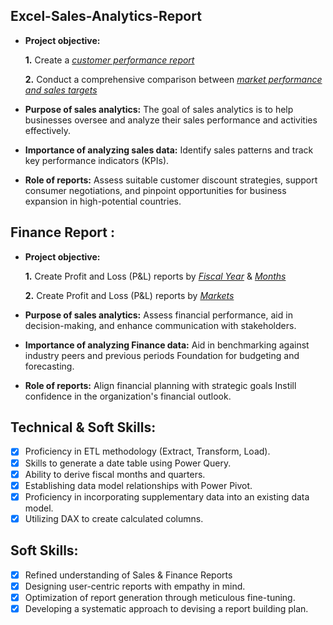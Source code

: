 ## Excel-Sales-Analytics-Report

- **Project objective:** 

    **1.** Create a _[customer performance report](https://github.com/Ash1902/Excel-Sales-Analytics/blob/main/Customer%20Performance%20Report.pdf)_ 

    **2.** Conduct a comprehensive comparison between _[market performance and sales targets](https://github.com/Ash1902/Excel-Sales-Analytics/blob/main/Market%20Performance%20VS%20Target%20Report.pdf)_

- **Purpose of sales analytics:** The goal of sales analytics is to help businesses oversee and analyze their sales performance and activities effectively.

- **Importance of analyzing sales data:** Identify sales patterns and track key performance indicators (KPIs).

- **Role of reports:** Assess suitable customer discount strategies, support consumer negotiations, and pinpoint opportunities for business expansion in high-potential countries.


## Finance Report :

- **Project objective:** 

    **1.** Create Profit and Loss (P&L) reports by _[Fiscal Year](https://github.com/Ash1902/Excel-Sales-Analytics/blob/main/P%26L%20By%20Fiscal%20Years.pdf)_ & _[Months](https://github.com/Ash1902/Excel-Sales-Analytics/blob/main/P%20%26%20L%20Statement%20by%20Months.pdf)_ 

   **2.** Create Profit and Loss (P&L) reports by _[Markets](https://github.com/Ash1902/Excel-Sales-Analytics/blob/main/P%20%26%20L%20By%20Markets.pdf)_

- **Purpose of sales analytics:** Assess financial performance, aid in decision-making, and enhance communication with stakeholders.

- **Importance of analyzing Finance data:** Aid in benchmarking against industry peers and previous periods Foundation for budgeting and forecasting.

- **Role of reports:** Align financial planning with strategic goals Instill confidence in the organization's financial outlook.


## Technical & Soft Skills:
- [x]	Proficiency in ETL methodology (Extract, Transform, Load).
- [x]	Skills to generate a date table using Power Query.
- [x]	Ability to derive fiscal months and quarters.
- [x]	Establishing data model relationships with Power Pivot.
- [x]	Proficiency in incorporating supplementary data into an existing data model.
- [x]	Utilizing DAX to create calculated columns.

## Soft Skills:
- [x]	Refined understanding of Sales & Finance Reports
- [x]	Designing user-centric reports with empathy in mind.
- [x]	Optimization of report generation through meticulous fine-tuning.
- [x]	Developing a systematic approach to devising a report building plan.
